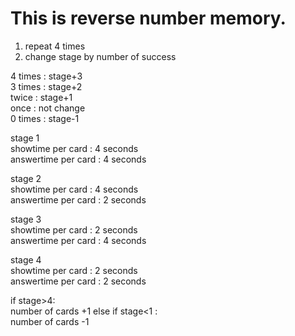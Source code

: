 # This is reverse number memory.  
  
1. repeat 4 times  
2. change stage by number of success  

4 times : stage+3  
3 times : stage+2  
twice : stage+1  
once : not change  
0 times : stage-1  
  
stage 1  
showtime per card : 4 seconds  
answertime per card : 4 seconds  
  
  
stage 2  
showtime per card : 4 seconds  
answertime per card : 2 seconds  
  
  
stage 3  
showtime per card : 2 seconds  
answertime per card : 4 seconds  
  
  
stage 4  
showtime per card : 2 seconds  
answertime per card : 2 seconds

if stage>4:  
number of cards +1
else if stage<1 :  
number of cards -1
